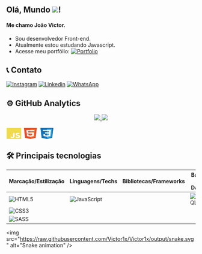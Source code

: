 ## Olá, Mundo <img width="30" src="https://raw.githubusercontent.com/kaueMarques/kaueMarques/master/hi.gif">!

#### Me chamo João Victor.

- Sou desenvolvedor Front-end.
- Atualmente estou estudando Javascript.
- Acesse meu portfólio:
  [![Portfolio](https://img.shields.io/badge/Portfolio-%23000000.svg?style=for-the-badge&logo=googleearth&logoColor=4285F4)](https://tupis.github.io/portfolio/)

## 📞 Contato

[![Instagram](https://img.shields.io/badge/Instagram-E4405F?style=for-the-badge&logo=instagram&logoColor=white)](https://www.instagram.com/_j.victor1)
[![Linkedin](https://img.shields.io/badge/LinkedIn-0077B5?style=for-the-badge&logo=linkedin&logoColor=white)](https://www.instagram.com/_j.victor1)
[![WhatsApp](https://img.shields.io/badge/WhatsApp-25D366?style=for-the-badge&logo=whatsapp&logoColor=white)](https://wa.me/5598991573534)

## ⚙️ GitHub Analytics

<div align="center">
    <a href="https://github.com/Victor1x">
        <img height="160em" src="https://github-readme-stats.vercel.app/api?username=Victor1x&show_icons=true&theme=algolia&include_all_commits=true&count_private=true"/>
        <img height="160em" src="https://github-readme-stats.vercel.app/api/top-langs/?username=Victor1x&layout=compact&langs_count=7&theme=algolia"/>
    </a>
</div>

<div style="display: inline_block"><br>
  <img align="center" alt="marlene-javascript" height="30" width="40" src="https://raw.githubusercontent.com/devicons/devicon/master/icons/javascript/javascript-plain.svg">
  <img align="center" alt="marlene-html" height="30" width="40" src="https://raw.githubusercontent.com/devicons/devicon/master/icons/html5/html5-original.svg">
  <img align="center" alt="marlene-css" height="30" width="40" src="https://raw.githubusercontent.com/devicons/devicon/master/icons/css3/css3-original.svg">
</div>

## 🛠 Principais tecnologias

| Marcação/Estilização | Linguagens/Techs | Bibliotecas/Frameworks | Banco de Dados | ORM's/ODM's | Outras Ferramentas |
|---|---|---|---|---|---|
| ![HTML5](https://img.shields.io/badge/html5-%23E34F26.svg?style=for-the-badge&logo=html5&logoColor=white) | ![JavaScript](https://img.shields.io/badge/javascript-%23323330.svg?style=for-the-badge&logo=javascript&logoColor=%23F7DF1E) |  | ![MySQL](https://img.shields.io/badge/mysql-%2300f.svg?style=for-the-badge&logo=mysql&logoColor=white) |  |  |
| ![CSS3](https://img.shields.io/badge/css3-%231572B6.svg?style=for-the-badge&logo=css3&logoColor=white) |  |  |  |  |  |
| ![SASS](https://img.shields.io/badge/SASS-hotpink.svg?style=for-the-badge&logo=SASS&logoColor=white) |  |  |  |  |  |


<img src="https://raw.githubusercontent.com/Victor1x/Victor1x/output/snake.svg" alt="Snake animation" />


